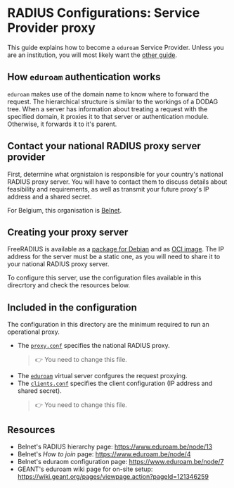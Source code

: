 # RADIUS Configurations: Service Provider proxy

This guide explains how to become a `eduroam` Service Provider. Unless you are an institution, you will most likely want the [other guide](../openwrt/README.md).

## How `eduroam` authentication works

`eduroam` makes use of the domain name to know where to forward the request. The hierarchical structure is similar to the workings of a DODAG tree. When a server has information about treating a request with the specified domain, it proxies it to that server or authentication module. Otherwise, it forwards it to it's parent.

<!-- TODO: wait for credit policy -->
<!-- ![The hierarchical structure of RADIUS](https://www.eduroam.be/node/files/radiushierachies.png) -->
<!-- > Image from <https://eduroam.be/> -->

## Contact your national RADIUS proxy server provider

First, determine what orgnistaion is responsible for your country's national RADIUS proxy server. You will have to contact them to discuss details about feasibility and requirements, as well as transmit your future proxy's IP address and a shared secret.

For Belgium, this organisation is [Belnet](https://belnet.be/).

## Creating your proxy server

FreeRADIUS is available as a [package for Debian](https://packages.debian.org/bookworm/freeradius) and as [OCI image](https://hub.docker.com/r/freeradius/freeradius-server). The IP address for the server must be a static one, as you will need to share it to your national RADIUS proxy server.

To configure this server, use the configuration files available in this direcrtory and check the resources below.

## Included in the configuration

The configuration in this directory are the minimum required to run an operational proxy.

- The [`proxy.conf`](proxy.conf) specifies the national RADIUS proxy. 
    > :point_right: You need to change this file.
- The [`eduroam`](sites-available/eduroam) virtual server confgures the request proxying.
- The [`clients.conf`](clients.conf) specifies the client configuration (IP address and shared secret).
    > :point_right: You need to change this file.

## Resources

- Belnet's RADIUS hierarchy page: <https://www.eduroam.be/node/13>
- Belnet's *How to join* page: <https://www.eduroam.be/node/4>
- Belnet's eduraom configuration page: <https://www.eduroam.be/node/7>
- GEANT's eduroam wiki page for on-site setup: <https://wiki.geant.org/pages/viewpage.action?pageId=121346259>
